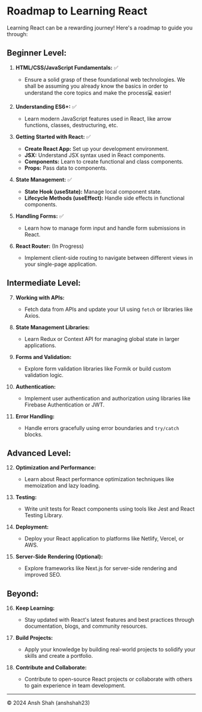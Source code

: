 # Roadmap to Learning React

Learning React can be a rewarding journey! Here's a roadmap to guide you through:

## Beginner Level:

1. **HTML/CSS/JavaScript Fundamentals:** ✅ 
   - Ensure a solid grasp of these foundational web technologies. We shall be assuming you already know the basics in order to understand the core topics and make the process💻 easier!

2. **Understanding ES6+:** ✅ 
   - Learn modern JavaScript features used in React, like arrow functions, classes, destructuring, etc.

3. **Getting Started with React:** ✅ 
   - **Create React App:** Set up your development environment.
   - **JSX:** Understand JSX syntax used in React components.
   - **Components:** Learn to create functional and class components.
   - **Props:** Pass data to components.

4. **State Management:** ✅ 
   - **State Hook (useState):** Manage local component state.
   - **Lifecycle Methods (useEffect):** Handle side effects in functional components.

5. **Handling Forms:** ✅ 
   - Learn how to manage form input and handle form submissions in React.

6. **React Router:** (In Progress)
   - Implement client-side routing to navigate between different views in your single-page application.

## Intermediate Level:

7. **Working with APIs:**
   - Fetch data from APIs and update your UI using `fetch` or libraries like Axios.

8. **State Management Libraries:**
   - Learn Redux or Context API for managing global state in larger applications.

9. **Forms and Validation:**
   - Explore form validation libraries like Formik or build custom validation logic.

10. **Authentication:**
    - Implement user authentication and authorization using libraries like Firebase Authentication or JWT.

11. **Error Handling:**
    - Handle errors gracefully using error boundaries and `try/catch` blocks.

## Advanced Level:

12. **Optimization and Performance:**
    - Learn about React performance optimization techniques like memoization and lazy loading.

13. **Testing:**
    - Write unit tests for React components using tools like Jest and React Testing Library.

14. **Deployment:**
    - Deploy your React application to platforms like Netlify, Vercel, or AWS.

15. **Server-Side Rendering (Optional):**
    - Explore frameworks like Next.js for server-side rendering and improved SEO.

## Beyond:

16. **Keep Learning:**
    - Stay updated with React's latest features and best practices through documentation, blogs, and community resources.
  
17. **Build Projects:**
    - Apply your knowledge by building real-world projects to solidify your skills and create a portfolio.

18. **Contribute and Collaborate:**
    - Contribute to open-source React projects or collaborate with others to gain experience in team development.

---

© 2024 Ansh Shah (anshshah23)
